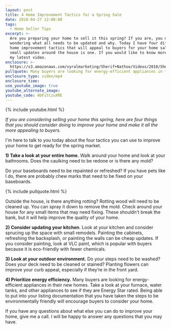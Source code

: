 ```yaml
---
layout: post
title: 4 Home Improvement Tactics for a Spring Sale
date: 2018-04-27 12:00:00
tags:
  - Home Seller Tips
excerpt: >-
  Are you preparing your home to sell it this spring? If you are, you might be
  wondering what all needs to be updated and why. Today I have four different
  home improvement tactics that will appeal to buyers for your home sale. Doing
  small updates around the house is one. If you would like to know more, watch
  my latest video.
enclosure: >-
  https://s3.amazonaws.com/vyralmarketing/Sherif+Nathoo/Videos/2018/Sherif%2520Nathoo%2520Team-%25204%2520Home%2520Improvement%2520Tactics%2520for%2520a%2520Spring%2520Sale.mp4
pullquote: Many buyers are looking for energy-efficient appliances in their new homes.
enclosure_type: video/mp4
enclosure_time:
use_youtube_image: true
youtube_alternate_image:
youtube_code: 4bFitCzuXRE
---
```


{% include youtube.html %}

*If you are considering selling your home this spring, here are four things that you should consider doing to improve your home and make it all the more appealing to buyers.*

I'm here to talk to you today about the four tactics you can use to improve your home to get ready for the spring market.

**1) Take a look at your entire home.** Walk around your home and look at your bathrooms. Does the caulking need to be redone or is there any mold? &nbsp;

Do your baseboards need to be repainted or refreshed? If you have pets like I do, there are probably chew marks that need to be fixed on your baseboards.

{% include pullquote.html %}

Outside the house, is there anything rotting? Rotting wood will need to be cleaned up. You can spray it down to remove the mold. Check around your house for any small items that may need fixing. These shouldn't break the bank, but it will help improve the quality of your home.

**2) Consider updating your kitchen**. Look at your kitchen and consider sprucing up the space with small remodels. Painting the cabinets, refreshing the backsplash, or painting the walls can be cheap updates. If you consider painting, look at VLC paint, which is popular with buyers because it is eco-friendly with fewer chemicals. &nbsp;

**3) Look at your outdoor environment.** Do your steps need to be washed? Does your deck need to be cleaned or stained? Planting flowers can improve your curb appeal, especially if they’re in the front yard. &nbsp;

**4) Prioritize energy efficiency.** Many buyers are looking for energy-efficient appliances in their new homes. Take a look at your furnace, water tanks, and other appliances to see if they are Energy Star rated. Being able to put into your listing documentation that you have taken the steps to be environmentally friendly will encourage buyers to consider your home.

If you have any questions about what else you can do to improve your home, give me a call. I will be happy to answer any questions that you may have.

&nbsp;